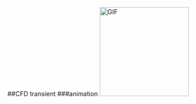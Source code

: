 ##CFD transient
###animation
<img width="200" alt="GIF" src=(https://github.com/WTg19/WTg19.github.io/assets/167391204/ea214020-a4b4-4dcb-a735-074d3d7fd597)>
